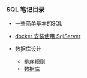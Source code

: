 ### 		SQL 笔记目录


* [一些简单基本的SQL](sql-server/README.md)
* [docker 安装使用 SqlServer](sql-server/docker-install-use-sql-server.md)


* 数据库设计
	* [排序规则](sql-server/collation.md)
	* [数据库](sql-server/relational-databases.md)